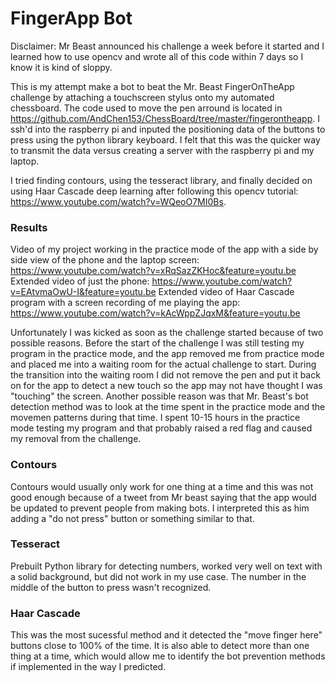 # FingerApp Bot
Disclaimer: Mr Beast announced his challenge a week before it started and I learned how to use opencv and wrote all of this code within 7 days so I know it is kind of sloppy.

This is my attempt make a bot to beat the Mr. Beast FingerOnTheApp challenge by attaching a touchscreen stylus onto my automated chessboard. The code used to move the pen arround is located in https://github.com/AndChen153/ChessBoard/tree/master/fingerontheapp. I ssh'd into the raspberry pi and inputed the positioning data of the buttons to press using the python library keyboard. I felt that this was the quicker way to transmit the data versus creating a server with the raspberry pi and my laptop.

I tried finding contours, using the tesseract library, and finally decided on using Haar Cascade deep learning after following this opencv tutorial: https://www.youtube.com/watch?v=WQeoO7MI0Bs.

### Results
Video of my project working in the practice mode of the app with a side by side view of the phone and the laptop screen: https://www.youtube.com/watch?v=xRqSazZKHoc&feature=youtu.be
Extended video of just the phone: https://www.youtube.com/watch?v=EAtvmaOwU-I&feature=youtu.be
Extended video of Haar Cascade program with a screen recording of me playing the app: https://www.youtube.com/watch?v=kAcWppZJqxM&feature=youtu.be

Unfortunately I was kicked as soon as the challenge started because of two possible reasons. Before the start of the challenge I was still testing my program in the practice mode, and the app removed me from practice mode and placed me into a waiting room for the actual challenge to start. During the transition into the waiting room I did not remove the pen and put it back on for the app to detect a new touch so the app may not have thought I was "touching" the screen. Another possible reason was that Mr. Beast's bot detection method was to look at the time spent in the practice mode and the movemen patterns during that time. I spent 10-15 hours in the practice mode testing my program and that probably raised a red flag and caused my removal from the challenge.

### Contours
Contours would usually only work for one thing at a time and this was not good enough because of a tweet from Mr beast saying that the app would be updated to prevent people from making bots. I interpreted this as him adding a "do not press" button or something similar to that.

### Tesseract
Prebuilt Python library for detecting numbers, worked very well on text with a solid background, but did not work in my use case. The number in the middle of the button to press wasn't recognized.

### Haar Cascade
This was the most sucessful method and it detected the "move finger here" buttons close to 100% of the time. It is also able to detect more than one thing at a time, which would allow me to identify the bot prevention methods if implemented in the way I predicted.

